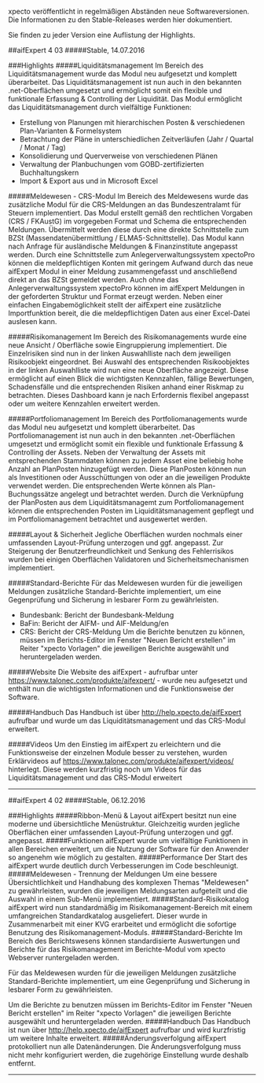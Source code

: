 
xpecto veröffentlicht in regelmäßigen Abständen neue Softwareversionen. Die Informationen zu den Stable-Releases werden hier dokumentiert.

Sie finden zu jeder Version eine Auflistung der Highlights. 

##aifExpert 4 03
#####Stable, 14.07.2016

###Highlights
#####Liquiditätsmanagement
Im Bereich des Liquiditätsmanagement wurde das Modul neu aufgesetzt und komplett überarbeitet. Das Liquiditätsmanagement ist nun auch in den bekannten .net-Oberflächen umgesetzt und ermöglicht somit ein flexible und funktionale Erfassung & Controlling der Liquidität.
Das Modul ermöglicht das Liquiditätsmanagement durch vielfältige Funktionen:
- Erstellung von Planungen mit hierarchischen Posten & verschiedenen Plan-Varianten & Formelsystem
- Betrachtung der Pläne in unterschiedlichen Zeitverläufen (Jahr / Quartal / Monat / Tag)
- Konsolidierung und Querverweise von verschiedenen Plänen
- Verwaltung der Planbuchungen vom GOBD-zertifizierten Buchhaltungskern
- Import & Export aus und in Microsoft Excel

#####Meldewesen - CRS-Modul
Im Bereich des Meldewesens wurde das zusätzliche Modul für die CRS-Meldungen an das Bundeszentralamt für Steuern implementiert. Das Modul erstellt gemäß den rechtlichen Vorgaben (CRS / FKAustG) im vorgegeben Format und Schema die entsprechenden Meldungen. Übermittelt werden diese durch eine direkte Schnittstelle zum BZSt (Massendatenübermittlung / ELMA5-Schnittstelle). Das Modul kann nach Anfrage für ausländische Meldungen & Finanzinstitute angepasst werden. Durch eine Schnittstelle zum Anlegerverwaltungssystem xpectoPro können die meldepflichtigen Konten mit geringem Aufwand durch das neue aifExpert Modul in einer Meldung zusammengefasst und anschließend direkt an das BZSt gemeldet werden.
Auch ohne das Anlegerverwaltungssystem xpectoPro können im aifExpert Meldungen in der geforderten Struktur und Format erzeugt werden. Neben einer einfachen Eingabemöglichkeit stellt der aifExpert eine zusätzliche Importfunktion bereit, die die meldepflichtigen Daten aus einer Excel-Datei auslesen kann.

#####Risikomanagement
Im Bereich des Risikomanagements wurde eine neue Ansicht / Oberfläche sowie Eingruppierung implementiert.
Die Einzelrisiken sind nun in der linken Auswahlliste nach dem jeweiligen Risikoobjekt eingeordnet. Bei Auswahl des entsprechenden Risikoobjektes in der linken Auswahlliste wird nun eine neue Oberfläche angezeigt. Diese ermöglicht auf einen Blick die wichtigsten Kennzahlen, fällige Bewertungen, Schadensfälle und die entsprechenden Risiken anhand einer Riskmap zu betrachten. Dieses Dashboard kann je nach Erfordernis flexibel angepasst oder um weitere Kennzahlen erweitert werden.

#####Portfoliomanagement
Im Bereich des Portfoliomanagements wurde das Modul neu aufgesetzt und komplett überarbeitet. Das Portfoliomanagement ist nun auch in den bekannten .net-Oberflächen umgesetzt und ermöglicht somit ein flexible und funktionale Erfassung & Controlling der Assets.
Neben der Verwaltung der Assets mit entsprechenden Stammdaten können zu jedem Asset eine beliebig hohe Anzahl an PlanPosten hinzugefügt werden. Diese PlanPosten können nun als Investitionen oder Ausschüttungen von oder an die jeweiligen Produkte verwendet werden. Die entsprechenden Werte können als Plan-Buchungssätze angelegt und betrachtet werden. Durch die Verknüpfung der PlanPosten aus dem Liquiditätsmanagemt zum Portfoliomanagement können die entsprechenden Posten im Liquiditätsmanagement gepflegt und im Portfoliomanagement betrachtet und ausgewertet werden.

#####Layout & Sicherheit
Jegliche Oberflächen wurden nochmals einer umfassenden Layout-Prüfung unterzogen und ggf. angepasst. Zur Steigerung der Benutzerfreundlichkeit und Senkung des Fehlerrisikos wurden bei einigen Oberflächen Validatoren und Sicherheitsmechanismen implementiert.

#####Standard-Berichte
Für das Meldewesen wurden für die jeweiligen Meldungen zusätzliche Standard-Berichte implementiert, um eine Gegenprüfung und Sicherung in lesbarer Form zu gewährleisten.  
- Bundesbank: Bericht der Bundesbank-Meldung
- BaFin: Bericht der AIFM- und AIF-Meldung/en
- CRS: Bericht der CRS-Meldung
Um die Berichte benutzen zu können, müssen im Berichts-Editor im Fenster "Neuen Bericht erstellen"  im Reiter "xpecto Vorlagen" die jeweiligen Berichte ausgewählt und heruntergeladen werden.

#####Website
Die Website des aifExpert - aufrufbar unter https://www.talonec.com/produkte/aifexpert/ - wurde neu aufgesetzt und enthält nun die wichtigsten Informationen und die Funktionsweise der Software.

#####Handbuch
Das Handbuch ist über http://help.xpecto.de/aifExpert aufrufbar und wurde um das Liquiditätsmanagement und das CRS-Modul erweitert.

#####Videos
Um den Einstieg im aifExpert zu erleichtern und die Funktionsweise der einzelnen Module besser zu verstehen, wurden Erklärvideos auf https://www.talonec.com/produkte/aifexpert/videos/ hinterlegt. Diese werden kurzfristig noch um Videos für das Liquiditätsmanagement und das CRS-Modul erweitert 


----------

##aifExpert 4 02
#####Stable, 06.12.2016

###Highlights
#####Ribbon-Menü & Layout
aifExpert besitzt nun eine moderne und übersichtliche Menüstruktur. Gleichzeitig wurden jegliche Oberflächen einer umfassenden Layout-Prüfung unterzogen und ggf. angepasst.
#####Funktionen
aifExpert wurde um vielfältige Funktionen in allen Bereichen erweitert, um die Nutzung der Software für den Anwender so angenehm wie möglich zu gestalten.
#####Performance
Der Start des aifExpert wurde deutlich durch Verbesserungen im Code beschleunigt.
#####Meldewesen - Trennung der Meldungen
Um eine bessere Übersichtlichkeit und Handhabung des komplexen Themas "Meldewesen" zu gewährleisten, wurden die jeweiligen Meldungsarten aufgeteilt und die Auswahl in einem Sub-Menü implementiert. 
#####Standard-Risikokatalog
aifExpert wird nun standardmäßig im Risikomanagement-Bereich mit einem umfangreichen Standardkatalog ausgeliefert. Dieser wurde in Zusammenarbeit mit einer KVG erarbeitet und ermöglicht die sofortige Benutzung des Risikomanagement-Moduls.
#####Standard-Berichte
Im Bereich des Berichtswesens können standardisierte Auswertungen und Berichte für das Risikomanagement im Berichte-Modul vom xpecto Webserver runtergeladen werden. 

Für das Meldewesen wurden für die jeweiligen Meldungen zusätzliche Standard-Berichte implementiert, um eine Gegenprüfung und Sicherung in lesbarer Form zu gewährleisten.  

Um die Berichte zu benutzen müssen im Berichts-Editor im Fenster "Neuen Bericht erstellen"  im Reiter "xpecto Vorlagen" die jeweiligen Berichte ausgewählt und heruntergeladen werden.
#####Handbuch
Das Handbuch ist nun über http://help.xpecto.de/aifExpert aufrufbar und wird kurzfristig um weitere Inhalte erweitert.
#####Änderungsverfolgung
aifExpert protokolliert nun alle Datenänderungen. Die Änderungsverfolgung muss nicht mehr konfiguriert werden, die zugehörige Einstellung wurde deshalb entfernt.


----------


